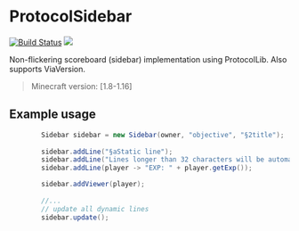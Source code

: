 # ProtocolSidebar
[![Build Status](https://travis-ci.org/CatCoderr/ProtocolSidebar.svg?branch=master)](https://travis-ci.org/CatCoderr/ProtocolSidebar) 
[![](https://jitpack.io/v/CatCoderr/ProtocolSidebar.svg)](https://jitpack.io/#CatCoderr/ProtocolSidebar)

Non-flickering scoreboard (sidebar) implementation using ProtocolLib.
Also supports ViaVersion.

> Minecraft version: [1.8-1.16]
>
## Example usage

```java
        Sidebar sidebar = new Sidebar(owner, "objective", "§2title");
        
        sidebar.addLine("§aStatic line");
        sidebar.addLine("Lines longer than 32 characters will be automatically truncated if player version is < 1.13");
        sidebar.addLine(player -> "EXP: " + player.getExp());

        sidebar.addViewer(player);
        
        //...
        // update all dynamic lines 
        sidebar.update();
```